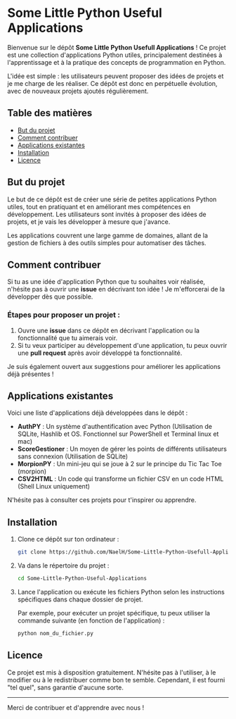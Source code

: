 # Some Little Python Useful Applications

Bienvenue sur le dépôt **Some Little Python Usefull Applications** ! Ce projet est une collection d'applications Python utiles, principalement destinées à l'apprentissage et à la pratique des concepts de programmation en Python.

L'idée est simple : les utilisateurs peuvent proposer des idées de projets et je me charge de les réaliser. Ce dépôt est donc en perpétuelle évolution, avec de nouveaux projets ajoutés régulièrement.

## Table des matières

- [But du projet](#but-du-projet)
- [Comment contribuer](#comment-contribuer)
- [Applications existantes](#applications-existantes)
- [Installation](#installation)
- [Licence](#licence)

## But du projet

Le but de ce dépôt est de créer une série de petites applications Python utiles, tout en pratiquant et en améliorant mes compétences en développement. Les utilisateurs sont invités à proposer des idées de projets, et je vais les développer à mesure que j'avance.

Les applications couvrent une large gamme de domaines, allant de la gestion de fichiers à des outils simples pour automatiser des tâches.

## Comment contribuer

Si tu as une idée d'application Python que tu souhaites voir réalisée, n'hésite pas à ouvrir une **issue** en décrivant ton idée ! Je m'efforcerai de la développer dès que possible.

### Étapes pour proposer un projet :

1. Ouvre une **issue** dans ce dépôt en décrivant l'application ou la fonctionnalité que tu aimerais voir.
2. Si tu veux participer au développement d'une application, tu peux ouvrir une **pull request** après avoir développé ta fonctionnalité.

Je suis également ouvert aux suggestions pour améliorer les applications déjà présentes !

## Applications existantes

Voici une liste d'applications déjà développées dans le dépôt :

- **AuthPY** : Un système d'authentification avec Python (Utilisation de SQLite, Hashlib et OS. Fonctionnel sur PowerShell et Terminal linux et mac)
- **ScoreGestioner** : Un moyen de gérer les points de différents utilisateurs sans connexion (Utilisation de SQLite)
- **MorpionPY** : Un mini-jeu qui se joue à 2 sur le principe du Tic Tac Toe (morpion)
- **CSV2HTML** : Un code qui transforme un fichier CSV en un code HTML (Shell Linux uniquement)

N'hésite pas à consulter ces projets pour t'inspirer ou apprendre.

## Installation

1. Clone ce dépôt sur ton ordinateur :

   ```bash
   git clone https://github.com/NaelH/Some-Little-Python-Usefull-Applications.git
   
2. Va dans le répertoire du projet :

   ```bash
   cd Some-Little-Python-Useful-Applications

3. Lance l'application ou exécute les fichiers Python selon les instructions spécifiques dans chaque dossier de projet.

   Par exemple, pour exécuter un projet spécifique, tu peux utiliser la commande suivante (en fonction de l'application) :

   ```bash
   python nom_du_fichier.py

## Licence

Ce projet est mis à disposition gratuitement. N'hésite pas à l'utiliser, à le modifier ou à le redistribuer comme bon te semble. Cependant, il est fourni "tel quel", sans garantie d'aucune sorte.

---

Merci de contribuer et d'apprendre avec nous !
